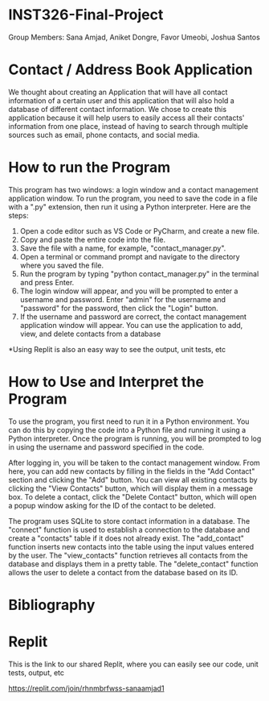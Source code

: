# INST326-Final-Project
Group Members: Sana Amjad, Aniket Dongre, Favor Umeobi, Joshua Santos
# Contact / Address Book Application
We thought about creating an Application that will have all contact information of a certain user and this application that will also hold a database of different contact information. 
We chose to create this application because it will help users to easily access all their contacts' information from one place, instead of having to search through multiple sources such as email, phone contacts, and social media. 

# How to run the Program
This program has two windows: a login window and a contact management application window. To run the program, you need to save the code in a file with a ".py" extension, then run it using a Python interpreter. Here are the steps:

1. Open a code editor such as VS Code or PyCharm, and create a new file.
2. Copy and paste the entire code into the file.
3. Save the file with a name, for example, "contact_manager.py".
4. Open a terminal or command prompt and navigate to the directory where you saved the file.
5. Run the program by typing "python contact_manager.py" in the terminal and press Enter.
6. The login window will appear, and you will be prompted to enter a username and password. Enter "admin" for the username and "password" for the password, then click the "Login" button.
7. If the username and password are correct, the contact management application window will appear. You can use the application to add, view, and delete contacts from a database

*Using Replit is also an easy way to see the output, unit tests, etc

# How to Use and Interpret the Program
To use the program, you first need to run it in a Python environment. You can do this by copying the code into a Python file and running it using a Python interpreter. Once the program is running, you will be prompted to log in using the username and password specified in the code.

After logging in, you will be taken to the contact management window. From here, you can add new contacts by filling in the fields in the "Add Contact" section and clicking the "Add" button. You can view all existing contacts by clicking the "View Contacts" button, which will display them in a message box. To delete a contact, click the "Delete Contact" button, which will open a popup window asking for the ID of the contact to be deleted.

The program uses SQLite to store contact information in a database. The "connect" function is used to establish a connection to the database and create a "contacts" table if it does not already exist. The "add_contact" function inserts new contacts into the table using the input values entered by the user. The "view_contacts" function retrieves all contacts from the database and displays them in a pretty table. The "delete_contact" function allows the user to delete a contact from the database based on its ID.


# Bibliography 

# Replit
This is the link to our shared Replit, where you can easily see our code, unit tests, output, etc

https://replit.com/join/rhnmbrfwss-sanaamjad1
